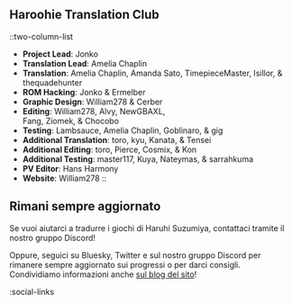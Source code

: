 ## Haroohie Translation Club
::two-column-list
- **Project Lead**: Jonko
- **Translation Lead**: Amelia Chaplin
- **Translation**: Amelia Chaplin, Amanda Sato, TimepieceMaster, Isillor, & thequadehunter
- **ROM Hacking**: Jonko & Ermelber
- **Graphic Design**: William278 & Cerber
- **Editing**: William278, Alvy, NewGBAXL,<br/>Fang, Ziomek, & Chocobo
- **Testing**: Lambsauce, Amelia Chaplin, Goblinaro, & gig
- **Additional Translation**: toro, kyu, Kanata, & Tensei
- **Additional Editing**: toro, Pierce, Cosmix, & Kon
- **Additional Testing**: master117, Kuya, Nateymas, & sarrahkuma
- **PV Editor**: Hans Harmony
- **Website**: William278
::

## Rimani sempre aggiornato
Se vuoi aiutarci a tradurre i giochi di Haruhi Suzumiya, contattaci tramite il nostro gruppo Discord!

Oppure, seguici su Bluesky, Twitter e sul nostro gruppo Discord per rimanere sempre aggiornato sui progressi o per darci consigli. Condividiamo informazioni anche [sul blog del sito](/it/blog)!

<!-- Social media, Discord and blog buttons -->
:social-links